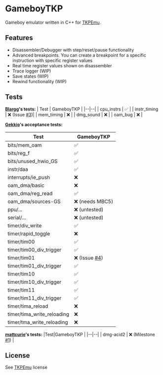 # GameboyTKP
Gameboy emulator written in C++ for [TKPEmu](https://github.com/OFFTKP/TKPEmu).
## Features

 - Disassembler/Debugger with step/reset/pause functionality
 - Advanced breakpoints. You can create a breakpoint for a specific instruction with specific register values
 - Real time register values shown on disassembler
 - Trace logger (WIP)
 - Save states (WIP)
 - Rewind functionality (WIP)
## Tests

**[Blargg](https://github.com/gblargg)'s tests:**
| Test | GameboyTKP  |
|--|--|
| cpu_instrs | ✅ |
| instr_timing | ❌ (Issue [#3](https://github.com/OFFTKP/TKPEmu/issues/3))|
| mem_timing | ❌ |
| dmg_sound | ❌ |
| oam_bug | ❌ |

**[Gekkio](https://github.com/Gekkio)'s acceptance tests:**

|Test| GameboyTKP |
|--|--|
| bits/mem_oam | ✅ |
| bits/reg_f | ✅ |
| bits/unused_hwio_GS | ✅ |
| instr/daa | ✅ |
| interrupts/ie_push | ❌ |
| oam_dma/basic | ❌ |
| oam_dma/reg_read | ✅ |
| oam_dma/sources-GS | ❌ (needs MBC5)|
| ppu/... | ❌ (untested)|
| serial/... | ❌ (untested)|
| timer/div_write | ✅ |
| timer/rapid_toggle | ❌ |
| timer/tim00 | ✅ |
| timer/tim00_div_trigger | ✅ |
| timer/tim01 | ❌ (Issue [#4](https://github.com/OFFTKP/TKPEmu/issues/4))|
| timer/tim01_div_trigger | ✅ |
| timer/tim10 | ✅ |
| timer/tim10_div_trigger | ✅ |
| timer/tim11 | ✅ |
| timer/tim11_div_trigger | ✅ |
| timer/tima_reload | ❌ |
| timer/tima_write_reloading | ❌ |
| timer/tma_write_reloading | ❌ |

**[mattcurie](https://github.com/mattcurrie)'s tests:**
|Test|GameboyTKP  |
|--|--|
| dmg-acid2 | ❌ (Milestone [#1](https://github.com/OFFTKP/TKPEmu/milestone/1)) |

## License
See [TKPEmu](https://github.com/OFFTKP/TKPEmu) license
